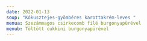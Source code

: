 ```yaml
---
date: 2022-01-13
soup: "Kókusztejes-gyömbéres karottakrém-leves "
menua: Szezámmagos csirkecomb filé burgonyapürével
menub: Töltött cukkini burgonyapürével
---
```

